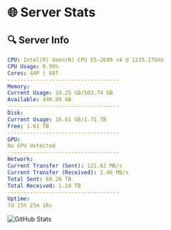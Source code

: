 # 🌐 Server Stats
## 🔍 Server Info
```yaml
CPU: Intel(R) Xeon(R) CPU E5-2699 v4 @ 1235.17GHz
CPU Usage: 0.90%
Cores: 44P | 88T
-----------------------------------
Memory:
Current Usage: 10.25 GB/503.74 GB
Available: 490.09 GB
-----------------------------------
Disk:
Current Usage: 18.61 GB/1.71 TB
Free: 1.61 TB
-----------------------------------
GPU:
No GPU detected
-----------------------------------
Network:
Current Transfer (Sent): 121.02 MB/s
Current Transfer (Received): 1.46 MB/s
Total Sent: 69.26 TB
Total Received: 1.24 TB
-----------------------------------
Uptime:
7d 15h 25m 16s
```
![GitHub Stats](https://img.shields.io/badge/Updated-2025-02-15_14:08:34-blue)